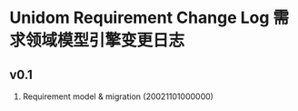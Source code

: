 # Unidom Requirement Change Log 需求领域模型引擎变更日志

## v0.1
1. Requirement model & migration (20021101000000)

